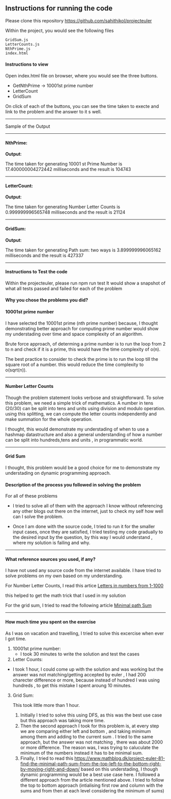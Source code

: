 ## Instructions for running the code

Please clone this repository https://github.com/sahithikol/projecteuler

Within the project, you would see the following files

    GridSum.js
    LetterCounts.js
    NthPrime.js
    index.html

#### Instructions to view

Open index.html file on browser, where you would see the three buttons.

- GetNthPrime -> 10001st prime number
- LetterCount
- GridSum

On click of each of the buttons, you can see the time taken to execte and link to the problem and the answer to it s well.

---

Sample of the Output

---

#### NthPrime:

**Output**:

The time taken for generating 10001 st Prime Number is 17.400000004272442 milliseconds and the result is 104743

---

#### LetterCount:

**Output**:

The time taken for generating Number Letter Counts is 0.999999996565748 milliseconds and the result is 21124

---

#### GridSum:

**Output**:

The time taken for generating Path sum: two ways is 3.899999996065162 milliseconds and the result is 427337

---

#### Instructions to Test the code

Within the projecteuler, please run npm run test
It would show a snapshot of what all tests passed and failed
for each of the problem

#### Why you chose the problems you did?

#### 10001st prime number

I have selected the 10001st prime (nth prime number) because, I thought demonstrating better approach for computing prime number would show my understading over time and space complexity of an algorithm.

Brute force approach, of determing a prime number is to run the loop from 2 to n and check if it is a prime, this would have the time complexity of o(n).

The best practice to consider to check the prime is to run the loop till the square root of a number. this would reduce the time complexity to o(sqrt(n)).

---

#### Number Letter Counts

Though the problem statement looks verbose and straightforward.
To solve this problem, we need a simple trick of mathematics.
A number in tens (20/30) can be split into tens and units using division and modulo operation.
using this splitting, we can compute the letter counts independently and make summation for the whole operation.

I thought, this would demonstrate my understading of when to use a hashmap datastructure and also a general understanding of how a number can be split into hundreds,tens and units , in programmatic world.

---

#### Grid Sum

I thought, this problem would be a good choice for me to demonstrate my understading on dynamic programming approach.

#### Description of the process you followed in solving the problem

For all of these problems

- I tried to solve all of them with the approach I know without referencing any other blogs out there on the internet, just to check my self how well can I solve the problem.

- Once I am done with the source code, I tried to run it for the smaller input cases, once they are satisfied, I tried testing my code gradually to the desired input by the question, by this way I would understand , where my solution is failing and why.

---

#### What reference sources you used, if any?

I have not used any source code from the internet available.
I have tried to solve problems on my own based on my understanding.

For Number Letter Counts, I read this artice
[Letters in numbers from 1-1000](https://www.mathblog.dk/project-euler-17-letters-in-the-numbers-1-1000/)

this helped to get the math trick that I used in my solution

For the grid sum, I tried to read the following article
[Minimal path Sum](https://www.mathblog.dk/project-euler-81-find-the-minimal-path-sum-from-the-top-left-to-the-bottom-right-by-moving-right-and-down/)

---

#### How much time you spent on the exercise

As I was on vacation and travelling, I tried to solve this excercise when ever I got time.

1. 10001st prime number:
   - I took 30 minutes to write the solution and test the cases
2. Letter Counts:

- I took 1 hour, I could come up with the solution and was working but the answer was not matching/getting accepted by euler , I had 200 charecter difference or more, because instead of hundred I was using hundreds , to get this mistake I spent aroung 10 minutes.

3. Grid Sum:

   This took little more than 1 hour.

   1. Initially I tried to solve this using DFS, as this was the best use case
      but this approach was taking more time.
   2. Then the second approach I took for this problem is, at every step we are comparing either left and bottom , and taking minimum among them and adding to the current sum . I tried to the same approach, but the answer was not matching , there was about 2000 or more difference.
      The reason was, I was trying to caluculate the minimum of the numbers instead it has to be minimal sum.
   3. Finally, I tried to read this https://www.mathblog.dk/project-euler-81-find-the-minimal-path-sum-from-the-top-left-to-the-bottom-right-by-moving-right-and-down/
      based on this understading, I though dynamic programming would be a best use case here.
      I followed a different approach from the article mentioned above.
      I tried to follow the top to bottom approach (intialising first row and column with the sums and from then at each level considering the minimum of sums)
